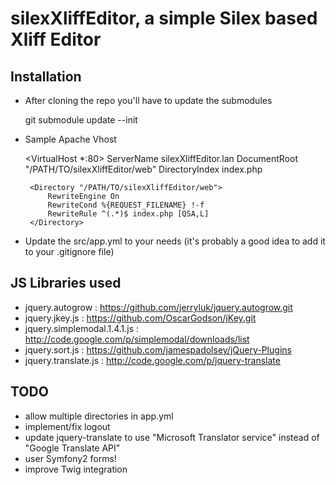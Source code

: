 silexXliffEditor, a simple Silex based Xliff Editor
===================================================

Installation
------------

* After cloning the repo you'll have to update the submodules

    git submodule update --init

* Sample Apache Vhost

    <VirtualHost *:80>
       ServerName  silexXliffEditor.lan
       DocumentRoot "/PATH/TO/silexXliffEditor/web"
       DirectoryIndex index.php

       <Directory "/PATH/TO/silexXliffEditor/web">
           RewriteEngine On
           RewriteCond %{REQUEST_FILENAME} !-f
           RewriteRule ^(.*)$ index.php [QSA,L]
       </Directory>

    </VirtualHost>

* Update the src/app.yml to your needs (it's probably a good idea to add it to your .gitignore file)

JS Libraries used
-----------------

* jquery.autogrow : https://github.com/jerryluk/jquery.autogrow.git
* jquery.jkey.js : https://github.com/OscarGodson/jKey.git
* jquery.simplemodal.1.4.1.js : http://code.google.com/p/simplemodal/downloads/list
* jquery.sort.js : https://github.com/jamespadolsey/jQuery-Plugins
* jquery.translate.js : http://code.google.com/p/jquery-translate

TODO
----

* allow multiple directories in app.yml
* implement/fix logout
* update jquery-translate to use "Microsoft Translator service" instead of "Google Translate API"
* user Symfony2 forms!
* improve Twig integration